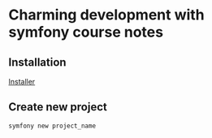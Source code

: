# Charming development with symfony course notes

## Installation

[Installer](https://symfony.com/download)

## Create new project

`symfony new project_name`